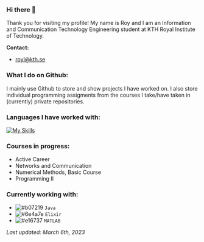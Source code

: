 ### Hi there 👋

<!--
**ruisnake/ruisnake** is a ✨ _special_ ✨ repository because its `README.md` (this file) appears on your GitHub profile.

Here are some ideas to get you started:

- 🔭 I’m currently working on ...
- 🌱 I’m currently learning ...
- 👯 I’m looking to collaborate on ...
- 🤔 I’m looking for help with ...
- 💬 Ask me about ...
- 📫 How to reach me: ...
- 😄 Pronouns: ...
- ⚡ Fun fact: ...
-->
<!-- is this a comment? -->
Thank you for visiting my profile! My name is Roy and I am an Information and Communication Technology Engineering student at KTH Royal Institute of Technology.  
  
**Contact:**
 - royl@kth.se

### What I do on Github:
I mainly use Github to store and show projects I have worked on. I also store individual programming assigments from the courses I take/have taken in (currently) private repositories.

### Languages I have worked with:
[![My Skills](https://skillicons.dev/icons?i=java,c,latex,postgres,elixir,matlab&theme=light)](https://skillicons.dev)

### Courses in progress:
 - Active Career
 - Networks and Communication
 - Numerical Methods, Basic Course
 - Programming II

### Currently working with:
 - ![#b07219](https://placehold.co/15x15/b07219/b07219.png) `Java`
 - ![#6e4a7e](https://placehold.co/15x15/6e4a7e/6e4a7e.png) `Elixir`
 - ![#e16737](https://placehold.co/15x15/e16737/e16737.png) `MATLAB`

*Last updated: March 6th, 2023*
